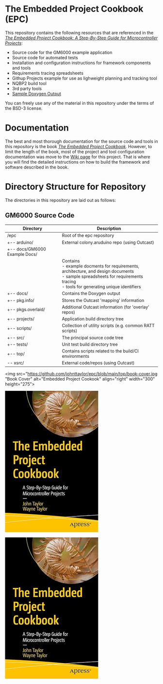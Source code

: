 # The Embedded Project Cookbook (EPC)

This repository contains the following resources that are referenced in the [ _The Embedded Project Cookbook: A Step-By-Step Guide for Microcontroller Projects_](https://amzn.to/3YgrCWc):
-	Source code for the GM6000 example application
-	Source code for automated tests
-	Installation and configuration instructions for framework components and tools
-	Requirements tracing spreadsheets
-	Githup Projects example for use as lighweight planning and tracking tool
-	NQBP2 build tool
-	3rd party tools
-	[Sample Doxygen Output](https://johnttaylor.github.io/epc/namespaces.html)

You can freely use any of the material in this repository under the terms of the BSD-3 license.

# Documentation

The best and most thorough documentation for the source code and tools in this repository is the book [ _The Embedded Project Cookbook_](https://amzn.to/3YgrCWc). However, to limit the length of the book, most of the project and tool configuration documentation was move to the [Wiki page](https://github.com/johnttaylor/epc/wiki) for this project. That is where you will find the detailed instructions on how to build the framework and software described in the book.

# Directory Structure for Repository

The directories in this repository are laid out as follows:

## GM6000 Source Code
|Directory         |Description                            |
|------------------|--------------------------------------------------------|
|<root>/epc        |Root of the epc repository                              |
|+-- arduino/      |External colony.aruduino repo (using Outcast)           |
|+-- docs/GM6000 Example Docs/
         |Contains<br>- example docments for requirements, architecture, and design documents <br>- sample spreadsheets for requirements tracing<br> - tools for generating unique identifiers                            |
|+-- docs/         |Contains the Doxygen output                             |
|+-- pkg.info/     |Stores the Outcast 'mapping' information                |
|+-- pkgs.overlaid/|Additional Outcast information (for 'overlay' repos)    |
|+-- projects/     |Application build directory tree                        |
|+-- scripts/      |Collection of utility scripts (e.g. common RATT scripts)|
|+-- src/          |The principal source code tree                          |
|+-- tests/        |Unit test build directory tree                          |
|+-- top/          |Contains scripts related to the build/CI environments   |
|\-- xsrc/         |External code/repos (using Outcast)                     |








<img src="https://github.com/johnttaylor/epc/blob/main/top/book-cover.jpg "Book Cover" alt="Embedded Project Cookook" align="right" width="300" height="275">

![alt text](https://github.com/johnttaylor/epc/blob/main/top/book-cover.jpg "Book Cover")

[![Alt text](https://github.com/johnttaylor/epc/blob/main/top/book-cover.jpg "Book Cover")](https://amzn.to/3YgrCWc)
